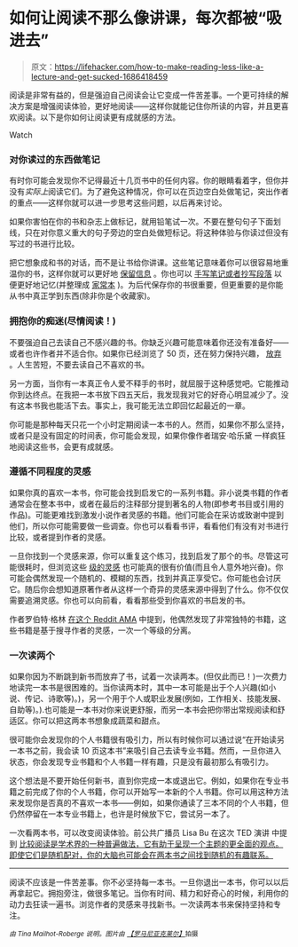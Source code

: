 # 如何让阅读不那么像讲课，每次都被“吸进去”

> 原文：<https://lifehacker.com/how-to-make-reading-less-like-a-lecture-and-get-sucked-1686418459>

阅读是非常有益的，但是强迫自己阅读会让它变成一件苦差事。一个更可持续的解决方案是增强阅读体验，更好地阅读——这样你就能记住你所读的内容，并且更喜欢阅读。以下是你如何让阅读更有成就感的方法。

Watch

### 对你读过的东西做笔记

有时你可能会发现你不记得最近十几页书中的任何内容。你的眼睛看着字，但你并没有*实际上*阅读它们。为了避免这种情况，你可以在页边空白处做笔记，突出作者的重点——这样你就可以进一步思考这些问题，以后再来讨论。

如果你害怕在你的书和杂志上做标记，就用铅笔试一次。不要在整句句子下面划线，只在对你意义重大的句子旁边的空白处做短标记。将这种体验与你读过但没有写过的书进行比较。

把它想象成和书的对话，而不是让书给你讲课。这些笔记意味着你可以很容易地重温你的书，这样你就可以更好地 [保留信息](http://lifehacker.com/how-to-better-retain-information-from-books-articles-1674677444) 。你也可以 [手写笔记或者抄写段落](http://lifehacker.com/why-you-learn-more-effectively-by-writing-than-by-typin-5738093) 以便更好地记忆(并整理成 [家常本](http://lifehacker.com/im-ryan-holiday-and-this-is-how-i-work-1485776137) )。为后代保存你的书很重要，但更重要的是你能从书中真正学到东西(除非你是个收藏家)。

### 拥抱你的痴迷(尽情阅读！)

不要强迫自己去读自己不感兴趣的书。你缺乏兴趣可能意味着你还没有准备好——或者也许作者并不适合你。如果你已经浏览了 50 页，还在努力保持兴趣， [放弃](http://lifehacker.com/read-50-pages-before-deciding-to-drop-a-book-1660458546) 。人生苦短，不要去读自己不喜欢的书。

另一方面，当你有一本真正令人爱不释手的书时，就屈服于这种感觉吧。它能推动你到达终点。在我把一本书放下四五天后，我发现我对它的好奇心明显减少了。没有这本书我也能活下去。事实上，我可能无法立即回忆起最近的一章。

你可能是那种每天只花一个小时定期阅读一本书的人。然而，如果你不那么坚持，或者只是没有固定的时间表，你可能会发现，如果你像作者瑞安·哈乐黛 一样疯狂地阅读这些书，会更有成就感。

### 遵循不同程度的灵感

如果你真的喜欢一本书，你可能会找到启发它的一系列书籍。非小说类书籍的作者通常会在整本书中，或者在最后的注释部分提到著名的人物(即参考书目或引用的作品)。可能更难找到激发小说作者灵感的书籍。他们可能会在采访或致谢中提到他们，所以你可能需要做一些调查。你也可以看看书评，看看他们有没有对书进行比较，或者提到作者的灵感。

一旦你找到一个灵感来源，你可以重复这个练习，找到启发了那个的书。尽管这可能很耗时，但浏览这些 [级的灵感](https://medium.com/matter/6-degrees-of-inspiration-penny-martin-edition-c3295010c8de) 也可能真的很有价值(而且令人意外地兴奋)。你可能会偶然发现一个随机的、模糊的东西，找到并真正享受它。你可能也会讨厌它。随后你会想知道原著作者从这样一个奇异的灵感来源中得到了什么。你不仅仅需要追溯灵感。你也可以向前看，看看那些受到你喜欢的书启发的书。

作者罗伯特·格林 [在这个 Reddit AMA](https://www.reddit.com/r/IAmA/comments/1cmb0d/i_am_robert_greene_author_of_the_48_laws_of_power/c9hx9er) 中提到，他偶然发现了非常独特的书籍，这些书籍是基于搜寻作者的灵感，一次一个等级的分离。

### 一次读两个

如果你因为不断跳到新书而放弃了书，试着一次读两本。(但仅此而已！)一次费力地读完一本书是很困难的。当你读两本时，其中一本可能是出于个人兴趣(如小说、传记、诗歌等)。)，另一个用于个人或职业发展(例如，工作相关、技能发展、自助等)。).也可能是一本书对你来说更舒服，而另一本书会把你带出常规阅读和舒适区。你可以把这两本书想象成蔬菜和甜点。

很可能你会发现你的个人书籍很有吸引力，所以有时候你可以通过说“在开始读另一本书之前，我会读 10 页这本书”来吸引自己去读专业书籍。然而，一旦你进入状态，你会发现专业书籍和个人书籍一样有趣，只是没有最初那么有吸引力。

这个想法是不要开始任何新书，直到你完成一本或退出它。例如，如果你在专业书籍之前完成了你的个人书籍，你可以开始写一本新的个人书籍。你可以用这种方法来发现你是否真的不喜欢一本书——例如，如果你通读了三本不同的个人书籍，但仍然停留在一本专业书籍上，也许是时候放下它，尝试另一本了。

一次看两本书，可以改变阅读体验。前公共广播员 Lisa Bu 在这次 TED 演讲 中提到 [比较阅读是学术界的一种普遍做法，它有助于呈现一个主题的更全面的观点。即使它们是随机配对，你的大脑也可能会在两本书之间找到随机的有趣联系。](http://www.ted.com/talks/lisa_bu_how_books_can_open_your_mind)

* * *

阅读不应该是一件苦差事。你不必坚持每一本书。一旦你退出一本书，你可以以后再拿起它。拥抱旁注，做很多笔记。当你有时间、精力和好奇心的时候，利用你的动力去狂读一遍书。浏览作者的灵感来寻找新书。一次读两本书来保持坚持和专注。

*<small>由 Tina Mailhot-Roberge 说明。图片由</small>* [*<small>【罗马尼亚克莱尔】</small>*](https://www.flickr.com/photos/nauright/5305432795)<small>拍摄</small>

<small></small>
